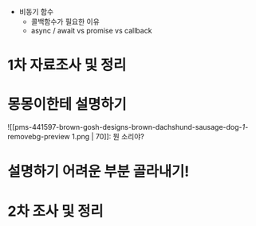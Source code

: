 - 비동기 함수
    - 콜백함수가 필요한 이유
    - async / await vs promise vs callback

# 1차 자료조사 및 정리
# 몽몽이한테 설명하기
![[pms-441597-brown-gosh-designs-brown-dachshund-sausage-dog-_1_-removebg-preview 1.png | 70]]: 뭔 소리야?
# 설명하기 어려운 부분 골라내기!
# 2차 조사 및 정리
